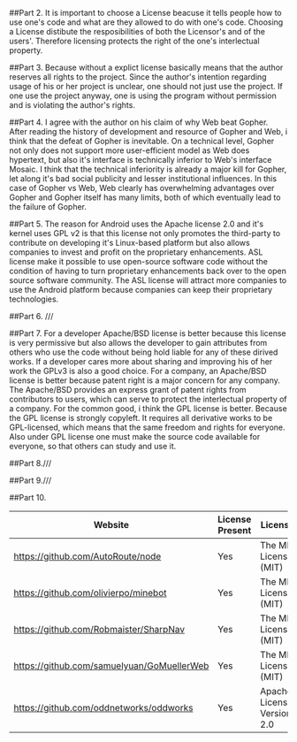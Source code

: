 ##Part 2.
 It is important to choose a License beacuse it tells people how to use one's code and what are they allowed to do with one's code.
 Choosing a License distibute the resposibilities of both the Licensor's and of the users'. Therefore licensing protects the right of
 the one's interlectual property.
 
##Part 3.
 Because without a explict license basically means that the author reserves all rights to the project. Since the author's intention regarding usage of his or her project is unclear, one should not just use the project. If one use the project anyway, one is using the program without permission and is violating the author's rights.

##Part 4.
 I agree with the author on his claim of why Web beat Gopher. After reading the history of development and resource of Gopher and Web, i think that the defeat of Gopher is inevitable. On a technical level, Gopher not only does not support more user-efficient model as Web does  hypertext, but also it's interface is technically inferior to Web's interface Mosaic. I think that the technical inferiority is already a major kill for Gopher, let along it's bad social publicity and lesser institutional influences. In this case of Gopher vs Web, Web clearly has overwhelming advantages over Gopher and Gopher itself has many limits, both of which eventually lead to the failure of Gopher. 

##Part 5.
 The reason for Android uses the Apache license 2.0 and it's kernel uses GPL v2 is that this license not only promotes the third-party to
 contribute on developing it's Linux-based platform but also allows companies to invest and profit on the proprietary enhancements. ASL
 license make it possible to use open-source software code without the condition of having to turn proprietary enhancements back over to the open source software community. The ASL license will attract more companies to use the Android platform because companies can keep their proprietary technologies.
 
##Part 6. ///

##Part 7.
 For a developer Apache/BSD license is better because this license is very permissive but also allows the developer to gain attributes from others who use the code without being hold liable for any of these dirived works. If a developer cares more about sharing and improving his of her work the GPLv3 is also a good choice.
 For a company, an Apache/BSD license is better because patent right is a major concern for any company. The Apache/BSD provides an express grant of patent rights from contributors to users, which can serve to protect the interlectual property of a company.
 For the common good, i think the GPL license is better. Because the GPL license is strongly copyleft. It requires all derivative works to be GPL-licensed, which means that the same freedom and rights for everyone. Also under GPL license one must make the source code available for everyone, so that others can study and use it. 
 
 
##Part 8.///

##Part 9.///

##Part 10.

Website                                 |    License Present   |        License
----------------------------------------|----------------------|-----------------------------
https://github.com/AutoRoute/node       |        Yes           |  The MIT License (MIT)
https://github.com/olivierpo/minebot    |        Yes           |  The MIT License (MIT)
https://github.com/Robmaister/SharpNav  |        Yes           |  The MIT License (MIT)
https://github.com/samuelyuan/GoMuellerWeb |     Yes           |  The MIT License (MIT)
https://github.com/oddnetworks/oddworks |       Yes            | Apache License, Version 2.0
